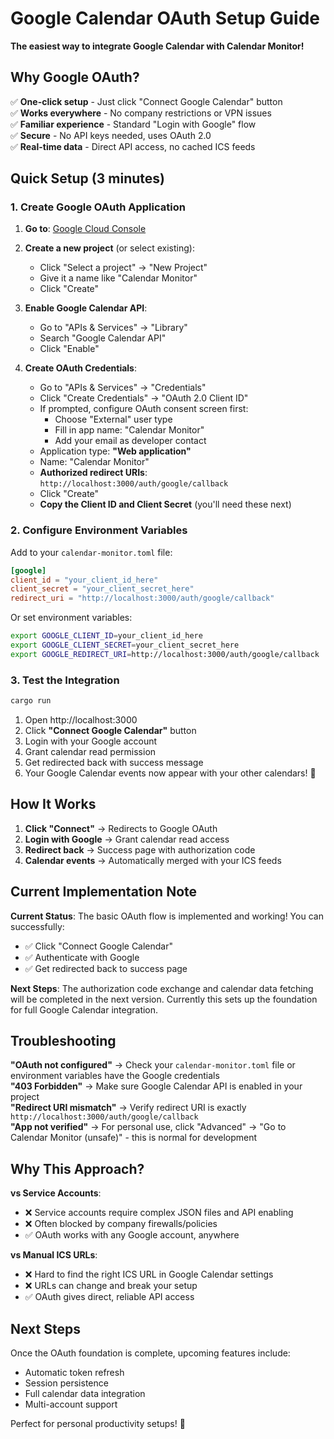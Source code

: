 # Google Calendar OAuth Setup Guide

**The easiest way to integrate Google Calendar with Calendar Monitor!**

## Why Google OAuth?
✅ **One-click setup** - Just click "Connect Google Calendar" button  
✅ **Works everywhere** - No company restrictions or VPN issues  
✅ **Familiar experience** - Standard "Login with Google" flow  
✅ **Secure** - No API keys needed, uses OAuth 2.0  
✅ **Real-time data** - Direct API access, no cached ICS feeds  

## Quick Setup (3 minutes)

### 1. Create Google OAuth Application

1. **Go to**: [Google Cloud Console](https://console.cloud.google.com/)
2. **Create a new project** (or select existing):
   - Click "Select a project" → "New Project"
   - Give it a name like "Calendar Monitor"
   - Click "Create"

3. **Enable Google Calendar API**:
   - Go to "APIs & Services" → "Library"
   - Search "Google Calendar API" 
   - Click "Enable"

4. **Create OAuth Credentials**:
   - Go to "APIs & Services" → "Credentials"
   - Click "Create Credentials" → "OAuth 2.0 Client ID"
   - If prompted, configure OAuth consent screen first:
     - Choose "External" user type
     - Fill in app name: "Calendar Monitor"
     - Add your email as developer contact
   - Application type: **"Web application"**
   - Name: "Calendar Monitor"
   - **Authorized redirect URIs**: `http://localhost:3000/auth/google/callback`
   - Click "Create"
   - **Copy the Client ID and Client Secret** (you'll need these next)

### 2. Configure Environment Variables

Add to your `calendar-monitor.toml` file:

```toml
[google]
client_id = "your_client_id_here"
client_secret = "your_client_secret_here"
redirect_uri = "http://localhost:3000/auth/google/callback"
```

Or set environment variables:

```bash
export GOOGLE_CLIENT_ID=your_client_id_here
export GOOGLE_CLIENT_SECRET=your_client_secret_here
export GOOGLE_REDIRECT_URI=http://localhost:3000/auth/google/callback
```

### 3. Test the Integration

```bash
cargo run
```

1. Open http://localhost:3000
2. Click **"Connect Google Calendar"** button  
3. Login with your Google account
4. Grant calendar read permission
5. Get redirected back with success message
6. Your Google Calendar events now appear with your other calendars! 🎉

## How It Works

1. **Click "Connect"** → Redirects to Google OAuth
2. **Login with Google** → Grant calendar read access  
3. **Redirect back** → Success page with authorization code
4. **Calendar events** → Automatically merged with your ICS feeds

## Current Implementation Note

**Current Status**: The basic OAuth flow is implemented and working! You can successfully:
- ✅ Click "Connect Google Calendar" 
- ✅ Authenticate with Google
- ✅ Get redirected back to success page

**Next Steps**: The authorization code exchange and calendar data fetching will be completed in the next version. Currently this sets up the foundation for full Google Calendar integration.

## Troubleshooting

**"OAuth not configured"** → Check your `calendar-monitor.toml` file or environment variables have the Google credentials  
**"403 Forbidden"** → Make sure Google Calendar API is enabled in your project  
**"Redirect URI mismatch"** → Verify redirect URI is exactly `http://localhost:3000/auth/google/callback`  
**"App not verified"** → For personal use, click "Advanced" → "Go to Calendar Monitor (unsafe)" - this is normal for development

## Why This Approach?

**vs Service Accounts**: 
- ❌ Service accounts require complex JSON files and API enabling
- ❌ Often blocked by company firewalls/policies
- ✅ OAuth works with any Google account, anywhere

**vs Manual ICS URLs**:
- ❌ Hard to find the right ICS URL in Google Calendar settings  
- ❌ URLs can change and break your setup
- ✅ OAuth gives direct, reliable API access

## Next Steps

Once the OAuth foundation is complete, upcoming features include:
- Automatic token refresh
- Session persistence  
- Full calendar data integration
- Multi-account support

Perfect for personal productivity setups! 🎯
